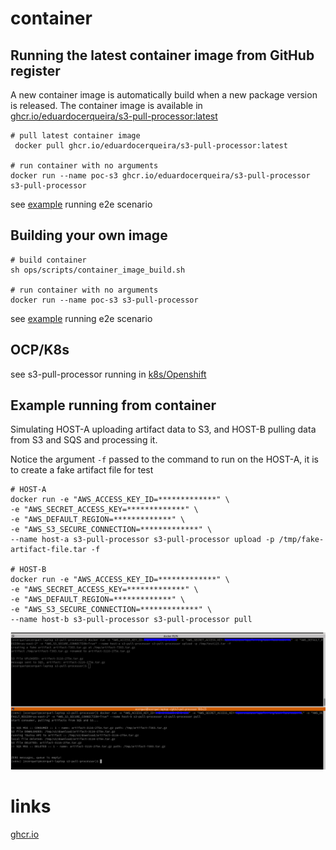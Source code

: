 # container

## Running the latest container image from GitHub register

A new container image is automatically build when a new package version is released. The container image is available
in [ghcr.io/eduardocerqueira/s3-pull-processor:latest](ghcr.io/eduardocerqueira/s3-pull-processor:latest)

```shell
# pull latest container image
 docker pull ghcr.io/eduardocerqueira/s3-pull-processor:latest

# run container with no arguments
docker run --name poc-s3 ghcr.io/eduardocerqueira/s3-pull-processor s3-pull-processor
```

see [example](container.md#example-running-from-container) running e2e scenario

## Building your own image

```shell
# build container
sh ops/scripts/container_image_build.sh

# run container with no arguments
docker run --name poc-s3 s3-pull-processor
```

see [example](container.md#example-running-from-container) running e2e scenario

## OCP/K8s

see s3-pull-processor running in [k8s/Openshift](openshift.md)

## Example running from container

Simulating HOST-A uploading artifact data to S3, and HOST-B pulling data from S3 and SQS and processing it.

Notice the argument `-f` passed to the command to run on the HOST-A, it is to create a fake artifact file for test

```shell
# HOST-A
docker run -e "AWS_ACCESS_KEY_ID=*************" \
-e "AWS_SECRET_ACCESS_KEY=*************" \
-e "AWS_DEFAULT_REGION=*************" \
-e "AWS_S3_SECURE_CONNECTION=*************" \
--name host-a s3-pull-processor s3-pull-processor upload -p /tmp/fake-artifact-file.tar -f

# HOST-B
docker run -e "AWS_ACCESS_KEY_ID=*************" \
-e "AWS_SECRET_ACCESS_KEY=*************" \
-e "AWS_DEFAULT_REGION=*************" \
-e "AWS_S3_SECURE_CONNECTION=*************" \
--name host-b s3-pull-processor s3-pull-processor pull
```

![demo_container](img/demo_container.png)


# links
[ghcr.io](https://docs.github.com/en/packages/working-with-a-github-packages-registry/working-with-the-container-registry)

